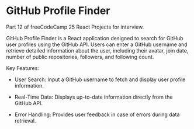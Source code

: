 # GitHub Profile Finder

Part 12 of freeCodeCamp 25 React Projects for interview. 

GitHub Profile Finder is a React application designed to search for GitHub user profiles using the GitHub API. Users can enter a GitHub username and retrieve detailed information about the user, including their avatar, join date, number of public repositories, followers, and following count. 

Key Features:

- User Search: Input a GitHub username to fetch and display user profile information.

- Real-Time Data: Displays up-to-date information directly from the GitHub API.

- Error Handling: Provides user feedback in case of errors during data retrieval.